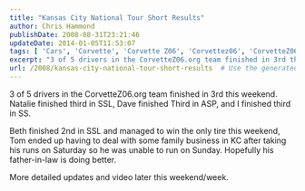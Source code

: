 ```yaml
---
title: "Kansas City National Tour Short Results"
author: Chris Hammond
publishDate: 2008-08-31T23:21:46
updateDate: 2014-01-05T11:53:07
tags: [ 'Cars', 'Corvette', 'Corvette Z06', 'Corvettez06', 'CorvetteZ06org', 'Video', 'Videos' ]
excerpt: "3 of 5 drivers in the CorvetteZ06.org team finished in 3rd this weekend. Natalie finished third in SSL, Dave finished Third in ASP, and I finished third in SS. Beth finished 2nd in SSL and managed to win the only tire this weekend, Tom ended up having to deal with some family business in KC after taking his runs on Saturday so he was unable to run on Sunday. Hopefully his father-in-law is doing better. More detailed updates and video later this weekend/week."
url: /2008/kansas-city-national-tour-short-results  # Use the generated URL with year
---
```

<p>3 of 5 drivers in the CorvetteZ06.org team finished in 3rd this weekend. Natalie finished third in SSL, Dave finished Third in ASP, and I finished third in SS.</p> <p>Beth finished 2nd in SSL and managed to win the only tire this weekend, Tom ended up having to deal with some family business in KC after taking his runs on Saturday so he was unable to run on Sunday. Hopefully his father-in-law is doing better.</p> <p>More detailed updates and video later this weekend/week.</p>
